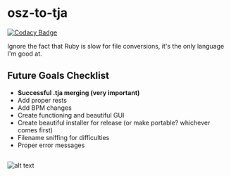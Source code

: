 # osz-to-tja

[![Codacy Badge](https://api.codacy.com/project/badge/Grade/30dcc6b5747b4f7bb3d4bff839f09a98)](https://app.codacy.com/app/hadesnotatsujin/osk-to-tja?utm_source=github.com&utm_medium=referral&utm_content=hadesnotatsujin/osk-to-tja&utm_campaign=Badge_Grade_Dashboard)

Ignore the fact that Ruby is slow for file conversions, it's the only language I'm good at.

## Future Goals Checklist
-   **Successful .tja merging (very important)**
-   Add proper rests
-   Add BPM changes
-   Create functioning and beautiful GUI
-   Create beautiful installer for release (or make portable? whichever comes first)
-   Filename sniffing for difficulties
-   Proper error messages
##
![alt text](https://hades.s-ul.eu/bJ7JYNIj "isn't my graph just beautiful")
